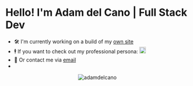 # Hello! I'm Adam del Cano | Full Stack Dev

- :hammer_and_wrench: I'm currently working on a build of my [own site](https://adamdelcano.github.io/)
- :business_suit_levitating: If you want to check out my professional persona: [<img src="https://raw.githubusercontent.com/rahuldkjain/github-profile-readme-generator/master/src/images/icons/Social/linked-in-alt.svg" height="18">](https://www.linkedin.com/in/adam-del-cano/)
- 📧 Or contact me via [email](mailto:adam.j.delcano@gmail.com)
- 

<div align="center">
    <img align="center" src="https://github-readme-stats.vercel.app/api/top-langs/?username=adamdelcano&layout=compact&langs_count=10&theme=dark" alt="adamdelcano" />
</div>
<!--
**adamdelcano/adamdelcano** is a ✨ _special_ ✨ repository because its `README.md` (this file) appears on your GitHub profile.

Here are some ideas to get you started:

- 🔭 I’m currently working on ...
- 🌱 I’m currently learning ...
- 👯 I’m looking to collaborate on ...
- 🤔 I’m looking for help with ...
- 💬 Ask me about ...
- 📫 How to reach me: ...
- 😄 Pronouns: ...
- ⚡ Fun fact: ...
-->
